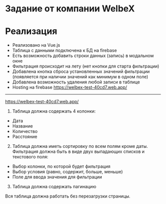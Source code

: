 # Задание от компании WelbeX

# Реализация
- Реализовано на Vue.js
- Таблица с данными подключена к БД на firebase
- Есть возможность добавить строки данных (запись) в модальном окне
- Фильтрация происходит на лету (нет кнопки для старта фильтрации)
- Добавлена кнопка сброса установленных значений фильтрации (появляется при наличии значений как минимум в одном поле)
- Добавлена возможность удаления любой записи в таблице
- Hosting на firebase  https://welbex-test-40cd7.web.app/
---------------------------------------------------------------
https://welbex-test-40cd7.web.app/

1) Таблица должна содержать 4 колонки:
- Дата
- Название
- Количество
- Расстояние

2) Таблица должна иметь сортировку по всем полям кроме даты.
Фильтрация должна быть в виде двух выпадающих списков и текстового поля:
- Выбор колонки, по которой будет фильтрация
- Выбор условия (равно, содержит, больше, меньше)
- Поле для ввода значения для фильтрации

3) Таблица должна содержать пагинацию

Вся таблица должна работать без перезагрузки страницы.


